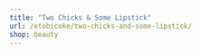 ```yaml
---
title: "Two Chicks & Some Lipstick"
url: /etobicoke/two-chicks-and-some-lipstick/
shop: beauty
---
```

